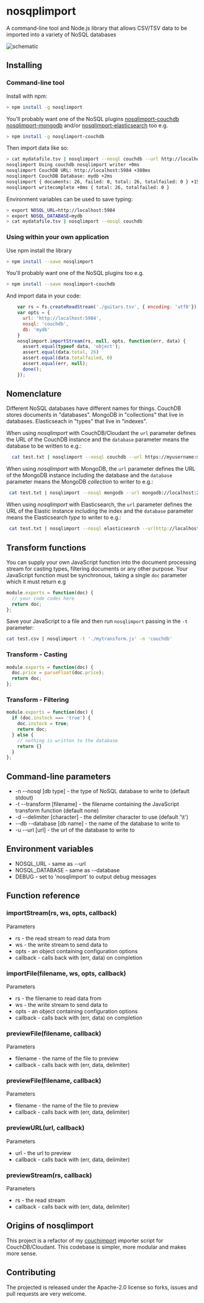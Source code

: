 # nosqplimport

A command-line tool and Node.js library that allows CSV/TSV data to be imported into a variety of NoSQL databases

![schematic](https://raw.githubusercontent.com/glynnbird/nosqlimport/master/img/nosqlimport-schematic.png "Schematic Diagram") 

## Installing

### Command-line tool

Install with npm:

```sh
> npm install -g nosqlimport
```

You'll probably want one of the NoSQL plugins [nosqlimport-couchdb](https://www.npmjs.com/package/nosqlimport-couchdb) [nosqlimport-mongodb](https://www.npmjs.com/package/nosqlimport-mongodb) and/or [nosqlimport-elasticsearch](https://www.npmjs.com/package/nosqlimport-elasticsearch) too e.g.

```sh
> npm install -g nosqlimport-couchdb
```

Then import data like so:

```sh
> cat mydatafile.tsv | nosqlimport --nosql couchdb --url http://localhost:5984 --db mydb
nosqlimport Using couchdb nosqlimport writer +0ms
nosqlimport CouchDB URL: http://localhost:5984 +388ms
nosqlimport CouchDB Database: mydb +2ms
nosqlimport { documents: 26, failed: 0, total: 26, totalfailed: 0 } +153ms
nosqlimport writecomplete +0ms { total: 26, totalfailed: 0 }
```

Environment variables can be used to save typing:

```sh
> export NOSQL_URL=http://localhost:5984
> export NOSQL_DATABASE=mydb
> cat mydatafile.tsv | nosqlimport --nosql couchdb
```

### Using within your own application

Use npm install the library

```sh
> npm install --save nosqlimport
```

You'll probably want one of the NoSQL plugins too e.g.

```sh
> npm install --save nosqlimport-couchdb
```

And import data in your code:

```js
    var rs = fs.createReadStream('./guitars.tsv', { encoding: 'utf8'});
    var opts = {
      url: 'http://localhost:5984',
      nosql: 'couchdb',
      db: 'mydb'
    }
    nosqlimport.importStream(rs, null, opts, function(err, data) {
      assert.equal(typeof data, 'object');
      assert.equal(data.total, 26)
      assert.equal(data.totalfailed, 0)
      assert.equal(err, null);     
      done(); 
    });
```

## Nomenclature

Different NoSQL databases have different names for things. CouchDB stores documents in "databases". MongoDB in "collections" that live in databases. Elasticseach in "types" that live in "indexes".

When using *nosqlimport* with CouchDB/Cloudant the `url` parameter defines the URL of the CouchDB instance and the `database` parameter means the database to be written to e.g.:

```sh
  cat test.txt | nosqlimport --nosql couchdb --url https://myusername:mypassword@myhost.cloudant.com --db mydb
```

When using *nosqlimport* with MongoDB, the `url` parameter defines the URL of the MongoDB instance including the database and the `database` parameter means the MongoDB *collection* to writer to e.g.:

```sh
 cat test.txt | nosqlimport --nosql mongodb --url mongodb://localhost:27017/mydatabase --database mycollection
```

When using *nosqlimport* with Elasticsearch, the `url` parameter defines the URL of the Elastic instance including the index and the `database` parameter means the Elasticsearch *type* to writer to e.g.:

```sh
 cat test.txt | nosqlimport --nosql elasticsearch --urlhttp://localhost:9200/mydatabase --database mycollection
```

## Transform functions

You can supply your own JavaScript function into the document processing stream for casting types, filtering documents or any other purpose. Your JavaScript function must be synchronous, taking a single `doc` parameter which it must return e.g

```js
module.exports = function(doc) {
  // your code codes here
  return doc;
};
```

Save your JavaScript to a file and then run `nosqlimport` passing in the `-t` parameter:

```sh
cat test.csv | nosqlimport -t './mytransform.js' -n 'couchdb'
```

### Transform - Casting

```js
module.exports = function(doc) {
  doc.price = parseFloat(doc.price);
  return doc;
};
```

### Transform - Filtering

```js
module.exports = function(doc) {
  if (doc.instock === 'true') {
    doc.instock = true;
    return doc;
  } else {
    // nothing is written to the database
    return {}
  }
};
```

## Command-line parameters

* -n --nosql [db type] - the type of NoSQL database to write to (default stdout)
* -t --transform [filename] - the filename containing the JavaScript transform function (default none)
* -d --delimiter [character] - the delimiter character to use (default '\t')
* --db --database [db name] - the name of the database to write to
* -u --url [url] - the url of the database to write to


## Environment variables

* NOSQL_URL - same as --url
* NOSQL_DATABASE - same as --database
* DEBUG - set to 'nosqlimport' to output debug messages

## Function reference

### importStream(rs, ws, opts, callback)

Parameters

- rs - the read stream to read data from
- ws - the write stream to send data to
- opts - an object containing configuration options
- callback - calls back with (err, data) on completion

### importFile(filename, ws, opts, callback)

Parameters

- rs - the filename to read data from 
- ws - the write stream to send data to
- opts - an object containing configuration options
- callback - calls back with (err, data) on completion

### previewFile(filename, callback) 

Parameters

- filename - the name of the file to preview
- callback - calls back with (err, data, delimiter)

### previewFile(filename, callback) 

Parameters

- filename - the name of the file to preview
- callback - calls back with (err, data, delimiter)

### previewURL(url, callback) 

Parameters

- url - the url to preview
- callback - calls back with (err, data, delimiter)


### previewStream(rs, callback) 

Parameters

- rs - the read stream
- callback - calls back with (err, data, delimiter)


## Origins of nosqlimport

This project is a refactor of my [couchimport](https://www.npmjs.com/package/couchimport) importer script for CouchDB/Cloudant. This codebase is simpler, more modular and makes more sense.

## Contributing

The projected is released under the Apache-2.0 license so forks, issues and pull requests are very welcome.



